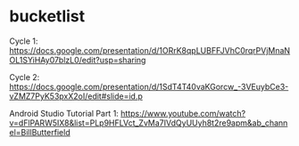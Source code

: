 # bucketlist
Cycle 1: https://docs.google.com/presentation/d/1ORrK8qpLUBFFJVhC0rqrPVjMnaNOL1SYiHAy07blzL0/edit?usp=sharing

Cycle 2: https://docs.google.com/presentation/d/1SdT4T40vaKGorcw_-3VEuybCe3-vZMZ7PyK53pxX2oI/edit#slide=id.p

Android Studio
Tutorial  Part 1: https://www.youtube.com/watch?v=dFlPARW5IX8&list=PLp9HFLVct_ZvMa7IVdQyUUyh8t2re9apm&ab_channel=BillButterfield

